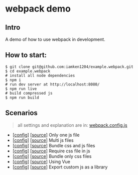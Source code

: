 # webpack demo

## Intro
A demo of how to use webpack in development.

## How to start:
```
$ git clone git@github.com:iamken1204/example.webpack.git
$ cd example.webpack
# install all node dependencies
$ npm i
# run dev server at http://localhost:8080/
$ npm run live
# build compressed js
$ npm run build
```

## Scenarios
> all settings and explanation are in:
[webpack.config.js](https://github.com/iamken1204/example.webpack/blob/master/webpack.config.js)

* [[config](https://github.com/iamken1204/example.webpack/blob/master/webpack.config.js#L14)] [[source](https://github.com/iamken1204/example.webpack/tree/master/src/oneJS)] Only one js file
* [[config](https://github.com/iamken1204/example.webpack/blob/master/webpack.config.js#L15)] [[source](https://github.com/iamken1204/example.webpack/tree/master/src/multiJS)] Multi js files
* [[config](https://github.com/iamken1204/example.webpack/blob/master/webpack.config.js#L16)] [[source](https://github.com/iamken1204/example.webpack/tree/master/src/cssJS)] Bundle css and js files
* [[config](https://github.com/iamken1204/example.webpack/blob/master/webpack.config.js#L17)] [[source](https://github.com/iamken1204/example.webpack/tree/master/src/cssInJS)] Require css file in js
* [[config](https://github.com/iamken1204/example.webpack/blob/master/webpack.config.js#L18)] [[source](https://github.com/iamken1204/example.webpack/tree/master/src/onlyCSS)] Bundle only css files
* [[config](https://github.com/iamken1204/example.webpack/blob/master/webpack.config.js#L19)] [[source](https://github.com/iamken1204/example.webpack/tree/master/src/vue)] Using Vue
* [[config](https://github.com/iamken1204/example.webpack/blob/master/webpack.config.js#L20)] [[source](https://github.com/iamken1204/example.webpack/tree/master/src/mylib)] Export custom js as a library
